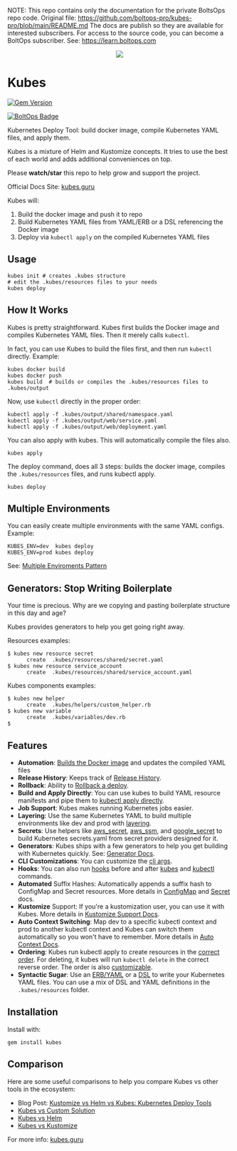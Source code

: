 <!-- note marker start -->
NOTE: This repo contains only the documentation for the private BoltsOps repo code.
Original file: https://github.com/boltops-pro/kubes-pro/blob/main/README.md
The docs are publish so they are available for interested subscribers.
For access to the source code, you can become a BoltOps subscriber.
See: https://learn.boltops.com

<!-- note marker end -->

<div align="center">
  <a href="https://kubes.guru"><img src="https://img.boltops.com/boltops/logos/kubes-black-v1.png" /></a>
</div>

# Kubes

[![Gem Version](https://badge.fury.io/rb/kubes.png)](http://badge.fury.io/rb/kubes)

[![BoltOps Badge](https://img.boltops.com/boltops/badges/boltops-badge.png)](https://www.boltops.com)

Kubernetes Deploy Tool: build docker image, compile Kubernetes YAML files, and apply them.

Kubes is a mixture of Helm and Kustomize concepts. It tries to use the best of each world and adds additional conveniences on top.

Please **watch/star** this repo to help grow and support the project.

Official Docs Site: [kubes.guru](https://kubes.guru)

Kubes will:

1. Build the docker image and push it to repo
2. Build Kubernetes YAML files from YAML/ERB or a DSL referencing the Docker image
3. Deploy via `kubectl apply` on the compiled Kubernetes YAML files

## Usage

    kubes init # creates .kubes structure
    # edit the .kubes/resources files to your needs
    kubes deploy

## How It Works

Kubes is pretty straightforward. Kubes first builds the Docker image and compiles Kubernetes YAML files. Then it merely calls `kubectl`.

In fact, you can use Kubes to build the files first, and then run `kubectl` directly. Example:

    kubes docker build
    kubes docker push
    kubes build  # builds or compiles the .kubes/resources files to .kubes/output

Now, use `kubectl` directly in the proper order:

    kubectl apply -f .kubes/output/shared/namespace.yaml
    kubectl apply -f .kubes/output/web/service.yaml
    kubectl apply -f .kubes/output/web/deployment.yaml

You can also apply with kubes. This will automatically compile the files also.

    kubes apply

The deploy command, does all 3 steps: builds the docker image, compiles the `.kubes/resources` files, and runs kubectl apply.

    kubes deploy

## Multiple Environments

You can easily create multiple environments with the same YAML configs. Example:

    KUBES_ENV=dev  kubes deploy
    KUBES_ENV=prod kubes deploy

See: [Multiple Enviroments Pattern](https://kubes.guru/docs/patterns/multiple-envs/)

## Generators: Stop Writing Boilerplate

Your time is precious. Why are we copying and pasting boilerplate structure in this day and age?

Kubes provides generators to help you get going right away.

Resources examples:

    $ kubes new resource secret
          create  .kubes/resources/shared/secret.yaml
    $ kubes new resource service_account
          create  .kubes/resources/shared/service_account.yaml

Kubes components examples:

    $ kubes new helper
          create  .kubes/helpers/custom_helper.rb
    $ kubes new variable
          create  .kubes/variables/dev.rb
    $

## Features

* **Automation**: [Builds the Docker image](https://kubes.guru/docs/config/docker/) and updates the compiled YAML files
* **Release History**: Keeps track of [Release History](https://kubes.guru/docs/features/history/ ).
* **Rollback**: Ability to [Rollback a deploy](https://kubes.guru/docs/features/rollback/).
* **Build and Apply Directly**: You can use kubes to build YAML resource manifests and pipe them to [kubectl apply directly](https://kubes.guru/docs/features/build-apply-directly/).
* **Job Support**: Kubes makes running Kubernetes jobs easier.
* **Layering**: Use the same Kubernetes YAML to build multiple environments like dev and prod with [layering](https://kubes.guru/docs/layering/).
* **Secrets**: Use helpers like [aws_secret](https://kubes.guru/docs/helpers/aws/secrets/), [aws_ssm](https://kubes.guru/docs/helpers/aws/ssm/), and [google_secret](https://kubes.guru/docs/helpers/google/secrets/) to build Kubernetes secrets.yaml from secret providers designed for it.
* **Generators**: Kubes ships with a few generators to help you get building with Kubernetes quickly. See: [Generator Docs](https://kubes.guru/docs/generators/).
* **CLI Customizations**: You can customize the [cli args](https://kubes.guru/docs/config/args/kubectl/).
* **Hooks**: You can also run [hooks](https://kubes.guru/docs/config/hooks/) before and after [kubes](https://kubes.guru/docs/config/hooks/kubes/) and [kubectl](https://kubes.guru/docs/config/hooks/kubectl/) commands.
* **Automated** Suffix Hashes: Automatically appends a suffix hash to ConfigMap and Secret resources. More details in [ConfigMap](https://kubes.guru/docs/dsl/resources/config_map/) and [Secret](https://kubes.guru/docs/dsl/resources/secret/) docs.
* **Kustomize** Support: If you're a kustomization user, you can use it with Kubes. More details in [Kustomize Support Docs](https://kubes.guru/docs/misc/kustomize/).
* **Auto Context Switching**: Map dev to a specific kubectl context and prod to another kubectl context and Kubes can switch them automatically so you won't have to remember. More details in [Auto Context Docs](https://kubes.guru/docs/misc/auto-context/).
* **Ordering**: Kubes run kubectl apply to create resources in the [correct order](https://kubes.guru/docs/intro/ordering/). For deleting, it kubes will run `kubectl delete` in the correct reverse order. The order is also [customizable](https://kubes.guru/docs/intro/ordering/custom/).
* **Syntactic Sugar**: Use an [ERB/YAML](https://kubes.guru/docs/yaml/) or a [DSL](https://kubes.guru/docs/dsl/) to write your Kubernetes YAML files. You can use a mix of DSL and YAML definitions in the `.kubes/resources` folder.

## Installation

Install with:

    gem install kubes

## Comparison

Here are some useful comparisons to help you compare Kubes vs other tools in the ecosystem:

* Blog Post: [Kustomize vs Helm vs Kubes: Kubernetes Deploy Tools](https://blog.boltops.com/2020/11/05/kustomize-vs-helm-vs-kubes-kubernetes-deploy-tools)
* [Kubes vs Custom Solution](https://kubes.guru/docs/vs/custom/)
* [Kubes vs Helm](https://kubes.guru/docs/vs/helm/)
* [Kubes vs Kustomize](https://kubes.guru/docs/vs/kustomize/)

For more info: [kubes.guru](https://kubes.guru)
